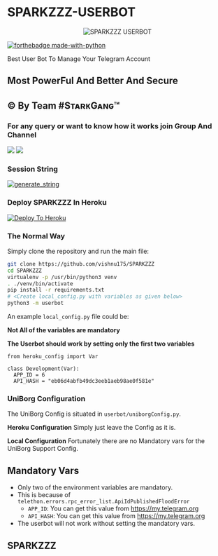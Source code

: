 # SPARKZZZ-USERBOT

<p align="center">
<img src="https://telegra.ph/file/d8084e46678ed299cdd4f.jpg" alt="SPARKZZZ USERBOT">


[![forthebadge made-with-python](http://ForTheBadge.com/images/badges/made-with-python.svg)](https://www.python.org/)



Best User Bot To Manage Your Telegram Account 
## Most PowerFul And Better And Secure

## © By Team #SᴛᴀʀᴋGᴀɴɢ™

### For any query or want to know how it works join Group And Channel 

<a href="https://t.me/sparkzzzbotsupport"><img src="https://img.shields.io/badge/Join-Telegram%20Channel-red.svg?logo=Telegram"></a>
<a href="https://t.me/sparkzzzbothelp"><img src="https://img.shields.io/badge/Join-Telegram%20Group-blue.svg?logo=telegram"></a>

### Session String 

<a href="https://stringsession.vishnu175.repl.run/" target="_blank"><img src="https://img.shields.io/badge/run-string__session.py-red?style=for-the-badge&logo=repl.it" alt="generate_string" /></a>






### Deploy SPARKZZZ In Heroku

[![Deploy To Heroku](https://www.herokucdn.com/deploy/button.svg)](https://heroku.com/deploy?template=https://github.com/vishnu175/SPARKZZZ)






### The Normal Way

Simply clone the repository and run the main file:
```sh
git clone https://github.com/vishnu175/SPARKZZZ
cd SPARKZZZ
virtualenv -p /usr/bin/python3 venv
. ./venv/bin/activate
pip install -r requirements.txt
# <Create local_config.py with variables as given below>
python3 -m userbot
```

An example `local_config.py` file could be:

**Not All of the variables are mandatory**

__The Userbot should work by setting only the first two variables__

```python3
from heroku_config import Var

class Development(Var):
  APP_ID = 6
  API_HASH = "eb06d4abfb49dc3eeb1aeb98ae0f581e"
```


### UniBorg Configuration


The UniBorg Config is situated in `userbot/uniborgConfig.py`.

**Heroku Configuration**
Simply just leave the Config as it is.

**Local Configuration**
Fortunately there are no Mandatory vars for the UniBorg Support Config.

## Mandatory Vars

- Only two of the environment variables are mandatory.
- This is because of `telethon.errors.rpc_error_list.ApiIdPublishedFloodError`
    - `APP_ID`:   You can get this value from https://my.telegram.org
    - `API_HASH`:   You can get this value from https://my.telegram.org
- The userbot will not work without setting the mandatory vars.

## SPARKZZZ

